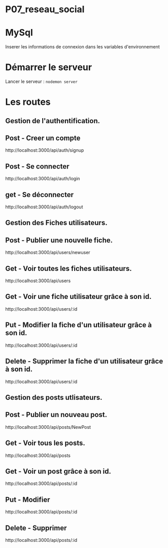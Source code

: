 # P07_reseau_social

# MySql
Inserer les informations de connexion dans les variables d'environnement

# Démarrer le serveur
Lancer le serveur : `nodemon server`

# Les routes

## Gestion de l'authentification.
## Post - Creer un compte
http://localhost:3000/api/auth/signup
## Post - Se connecter
http://localhost:3000/api/auth/login
## get - Se déconnecter
http://localhost:3000/api/auth/logout


## Gestion des Fiches utilisateurs.
## Post - Publier une nouvelle fiche.
http://localhost:3000/api/users/newuser
## Get - Voir toutes les fiches utilisateurs.
http://localhost:3000/api/users
## Get - Voir une fiche utilisateur grâce à son id.
http://localhost:3000/api/users/:id
## Put - Modifier la fiche d'un utilisateur grâce à son id.
http://localhost:3000/api/users/:id
## Delete - Supprimer la fiche d'un utilisateur grâce à son id.
http://localhost:3000/api/users/:id


## Gestion des posts utlisateurs.
## Post - Publier un nouveau post.
http://localhost:3000/api/posts/NewPost
## Get - Voir tous les posts.
http://localhost:3000/api/posts
## Get - Voir un post grâce à son id.
http://localhost:3000/api/posts/:id
## Put - Modifier
http://localhost:3000/api/posts/:id
## Delete - Supprimer
http://localhost:3000/api/posts/:id
